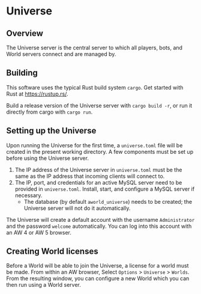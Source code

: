 # Universe 

## Overview

The Universe server is the central server to which all players, bots, and World servers connect and are managed by.

## Building

This software uses the typical Rust build system `cargo`. Get started with Rust at https://rustup.rs/.

Build a release version of the Universe server with `cargo build -r`, or run it directly from cargo with `cargo run`.

## Setting up the Universe

Upon running the Universe for the first time, a `universe.toml` file will be created in the present working directory. A few components must be set up before using the Universe server.

1) The IP address of the Universe server in `universe.toml` must be the same as the IP address that incoming clients will connect to.
2) The IP, port, and credentials for an active MySQL server need to be provided in `universe.toml`. Install, start, and configure a MySQL server if necessary.
   * The database (by default `aworld_universe`) needs to be created; the Universe server will not do it automatically.

The Universe will create a default account with the username `Administrator` and the password `welcome` automatically. You can log into this account with an AW 4 or AW 5 browser.

## Creating World licenses

Before a World will be able to join the Universe, a license for a world must be made. From within an AW browser, Select `Options` > `Universe` > `Worlds`. From the resulting window, you can configure a new World which you can then run using a World server.
